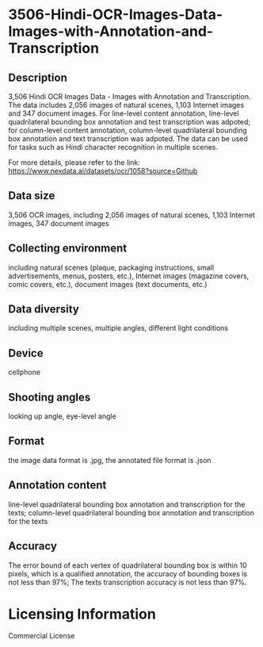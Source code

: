 # 3506-Hindi-OCR-Images-Data-Images-with-Annotation-and-Transcription


## Description
3,506 Hindi OCR Images Data - Images with Annotation and Transcription. The data includes 2,056 images of natural scenes, 1,103 Internet images and 347 document images. For line-level content annotation, line-level quadrilateral bounding box annotation and test transcription was adpoted; for column-level content annotation, column-level quadrilateral bounding box annotation and text transcription was adpoted. The data can be used for tasks such as Hindi character recognition in multiple scenes.

For more details, please refer to the link: https://www.nexdata.ai/datasets/ocr/1058?source=Github

## Data size
3,506 OCR images, including 2,056 images of natural scenes, 1,103 Internet images, 347 document images

## Collecting environment
including natural scenes (plaque, packaging instructions, small advertisements, menus, posters, etc.), Internet images (magazine covers, comic covers, etc.), document images (text documents, etc.)

## Data diversity
including multiple scenes, multiple angles, different light conditions

## Device
cellphone

## Shooting angles
looking up angle, eye-level angle

## Format
the image data format is .jpg, the annotated file format is .json

## Annotation content
line-level quadrilateral bounding box annotation and transcription for the texts; column-level quadrilateral bounding box annotation and transcription for the texts

## Accuracy
The error bound of each vertex of quadrilateral bounding box is within 10 pixels, which is a qualified annotation, the accuracy of bounding boxes is not less than 97%; The texts transcription accuracy is not less than 97%.

# Licensing Information
Commercial License
